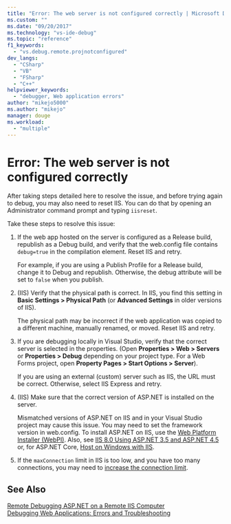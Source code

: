 ```yaml
---
title: "Error: The web server is not configured correctly | Microsoft Docs"
ms.custom: ""
ms.date: "09/20/2017"
ms.technology: "vs-ide-debug"
ms.topic: "reference"
f1_keywords: 
  - "vs.debug.remote.projnotconfigured"
dev_langs: 
  - "CSharp"
  - "VB"
  - "FSharp"
  - "C++"
helpviewer_keywords: 
  - "debugger, Web application errors"
author: "mikejo5000"
ms.author: "mikejo"
manager: douge
ms.workload: 
  - "multiple"
---
```

# Error: The web server is not configured correctly

After taking steps detailed here to resolve the issue, and before trying again to debug, you may also need to reset IIS. You can do that by opening an Administrator command prompt and typing `iisreset`.

Take these steps to resolve this issue:

1. If the web app hosted on the server is configured as a Release build, republish as a Debug build, and verify that the web.config file contains `debug=true` in the compilation element. Reset IIS and retry.

    For example, if you are using a Publish Profile for a Release build, change it to Debug and republish. Otherwise, the debug attribute will be set to `false` when you publish.

2. (IIS) Verify that the physical path is correct. In IIS, you find this setting in **Basic Settings > Physical Path** (or **Advanced Settings** in older versions of IIS).

    The physical path may be incorrect if the web application was copied to a different machine, manually renamed, or moved. Reset IIS and retry.

3. If you are debugging locally in Visual Studio, verify that the correct server is selected in the properties. (Open **Properties > Web > Servers** or **Properties > Debug** depending on your project type. For a Web Forms project, open **Property Pages > Start Options > Server**).

    If you are using an external (custom) server such as IIS, the URL must be correct. Otherwise, select IIS Express and retry.

4. (IIS) Make sure that the correct version of ASP.NET is installed on the server.

    Mismatched versions of ASP.NET on IIS and in your Visual Studio project may cause this issue. You may need to set the framework version in web.config. To install ASP.NET on IIS, use the [Web Platform Installer (WebPI)](https://www.microsoft.com/web/downloads/platform.aspx). Also, see [IIS 8.0 Using ASP.NET 3.5 and ASP.NET 4.5](/iis/get-started/whats-new-in-iis-8/iis-80-using-aspnet-35-and-aspnet-45) or, for ASP.NET Core, [Host on Windows with IIS](https://docs.asp.net/en/latest/publishing/iis.html).
  
4. If the `maxConnection` limit in IIS is too low, and you have too many connections, you may need to [increase the connection limit](/iis/configuration/system.applicationhost/sites/sitedefaults/limits).
  
## See Also  
 [Remote Debugging ASP.NET on a Remote IIS Computer](../debugger/remote-debugging-aspnet-on-a-remote-iis-7-5-computer.md)   
 [Debugging Web Applications: Errors and Troubleshooting](../debugger/debugging-web-applications-errors-and-troubleshooting.md)